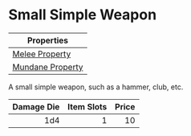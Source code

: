 # Small Simple Weapon

| Properties                                                               |
| ------------------------------------------------------------------------ |
| [Melee Property](../../Weapon%20Properties/Melee%20Property.md)             |
| [Mundane Property](../../Material%20Properties/Mundane%20Property.md) |

A small simple weapon, such as a hammer, club, etc.

| Damage Die | Item Slots | Price |
| ---------: | ---------: | ----: |
|        1d4 |          1 |    10 |
